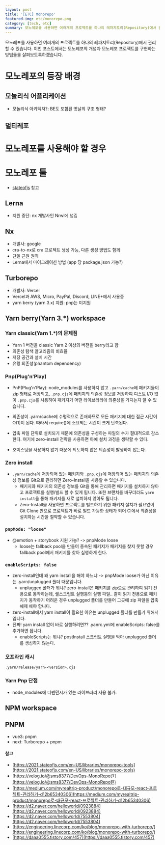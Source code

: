 ```yaml
---
layout: post
title: '[ETC] Monorepo'
featured-img: etc/monorepo.png
category: [tech, etc]
summary: 모노레포를 사용하면 여러개의 프로젝트를 하나의 레파지토리(Repository)에서 관리 할 수 있습니다. 이번 포스트에서는 모노레포의 개념과 모노레포 프로젝트를 구현하는 방법들을 살펴보도록하겠습니다.
---
```


모노레포를 사용하면 여러개의 프로젝트를 하나의 레파지토리(Repository)에서 관리 할 수 있습니다. 이번 포스트에서는 모노레포의 개념과 모노레포 프로젝트를 구현하는 방법들을 살펴보도록하겠습니다.

# 모노레포의 등장 배경

## 모놀리식 어플리케이션
- 모놀리식 아키텍쳐?: BE도 포함된 옛날의 구조 형태?

## 멀티레포

# 모노레포를 사용해야 할 경우

# 모노레포 툴
- [stateofjs](https://2021.stateofjs.com/en-US/libraries/monorepo-tools) 참고

## Lerna
- 지원 중단: nx 개발사인 Nrwl에 넘김

## Nx
- 개발사: google
- cra-to-nx로 cra 프로젝트 생성 가능, 다른 생성 방법도 함께
- 단일 근원 원칙
- Lerna에서 마이그레이션 방법 (app 당 package.json 가능?)

## Turborepo
- 개발사: Vercel
- Vercel과 AWS, Micro, PayPal, Discord, LINE+에서 사용중
- yarn berry (yarn 3.x) 지원: pnp는 미지원

## Yarn berry(Yarn 3.*) workspace

### Yarn classic(Yarn 1.*)의 문제점
- Yarn 1 버전을 classic Yarn 2 이상의 버전을 berry라고 함
- 의존성 탐색 알고리즘의 비효율
- 저장 공간과 설치 시간
- 유령 의존성(phantom dependency)

### Pnp(Plug'n'Play)
- PnP(Plug'n'Play): node_modules를 사용하지 않고 `.yarn/cache`에 패키지들이 zip 형태로 저장되고, `.pnp.cjs`에 패키지의 의존성 정보를 저장하여 디스트 I/O 없이 `.pnp.cjs`를 사용하여 패키지가 어떤 라이브러리에 의존성을 가지는지 알 수 있습니다.

- 의존성이 .yarn/cache에 수평적으로 존재하므로 모든 패키지에 대한 접근 시간이 O(1)이 된다. 따라서 require()에 소요되는 시간이 크게 단축된다.
- 압축 파일 단위로 설치되기 때문에 의존성을 구성하는 파일의 수가 절대적으로 감소한다. 여기에 zero-install 전략을 사용하면 아예 설치 과정을 생략할 수 있다.
- 호이스팅을 사용하지 않기 때문에 의도하지 않은 의존성이 발생하지 않는다.

### Zero install
- `.yarn/cache`에 저장되어 있는 패키지와 `.pnp.cjs`에 저장되어 있는 패키지의 의존성 정보를 Git으로 관리하면 Zero-Install을 사용할 수 있습니다.
  - 패키지와 패키지의 의존성 정보를 Git을 통해 관리하면 패키지를 설치하지 않아고 프로젝트를 실행/빌드 할 수 있게 됩니다. 또한 브랜치를 바꾸더라도 `yarn install`을 통해 패키지를 새로 설치하지 않아도 됩니다.
  - Zero-Install을 사용하면 프로젝트를 빌드하기 위한 패키지 설치가 필요없이 Git Clone 만으로 프로젝트가 바로 빌드 가능한 상태가 되어 CI에서 의존성을 설치하는 시간을 절약할 수 있습니다.

### `pnpMode: "loose"`
- @emotion + storybook 지원 가능? -> pnpMode loose
  - loose는 fallback pool을 만들어 종속된 패키지가 패키지를 찾지 못할 경우 fallback pool에서 패키지를 찾아 실행하게 한다.

### `enableScripts: false`
- zero-install인데 왜 yarn install을 해야 하느냐 -> pnpMode loose가 아닌 이유는 .yarn/unplugged 폴더 때문입니다.
  - unplugged 폴더가 뭐냐? zero-install은 패키지를 zip으로 관리하여 읽기 전용으로 동작하는데, 쉘스크립트 실행등의 실행 파일.. 같이 읽기 전용으로 패키지가 동작하기 어려운 경우 unplugged 폴더를 만들어 그곳에 zip 파일을 압축해제 해야 합니다.
- zero-install에서 yarn install이 필요한 이유는 unplugged 폴더를 만들기 위해서 입니다.
- 진짜! yarn install 없이 바로 실행하려면?? .yanrc.yml에 enableScripts: false를 추가하면 됩니다.
  - enableScripts는 뭐냐? postInstall 스크립트 실행을 막아 unplugged 폴더를 생성하지 않는다.

### 오프라인 캐시
`.yarn/release/yarn-<version>.cjs`

### Yarn Pnp 단점
- node_modules에 디펜던시가 있는 라이브러리 사용 불가.

## NPM workspace

## PNPM
- vue3: pnpm
- next: Turborepo + pnpm

#### 참고
- [https://2021.stateofjs.com/en-US/libraries/monorepo-tools](https://2021.stateofjs.com/en-US/libraries/monorepo-tools)
- [https://velog.io/@sms8377/DevOps-MonoRepo린](https://velog.io/@sms8377/DevOps-MonoRepo린)
- [https://medium.com/myrealtrip-product/monorepo로-대규모-react-프로젝트-관리하기-d12b65340306](https://medium.com/myrealtrip-product/monorepo로-대규모-react-프로젝트-관리하기-d12b65340306)
- [https://d2.naver.com/helloworld/0923884](https://d2.naver.com/helloworld/0923884)
- [https://d2.naver.com/helloworld/7553804](https://d2.naver.com/helloworld/7553804)
- [https://engineering.linecorp.com/ko/blog/monorepo-with-turborepo/](https://engineering.linecorp.com/ko/blog/monorepo-with-turborepo/)
- [https://daaa0555.tistory.com/457](https://daaa0555.tistory.com/457)
